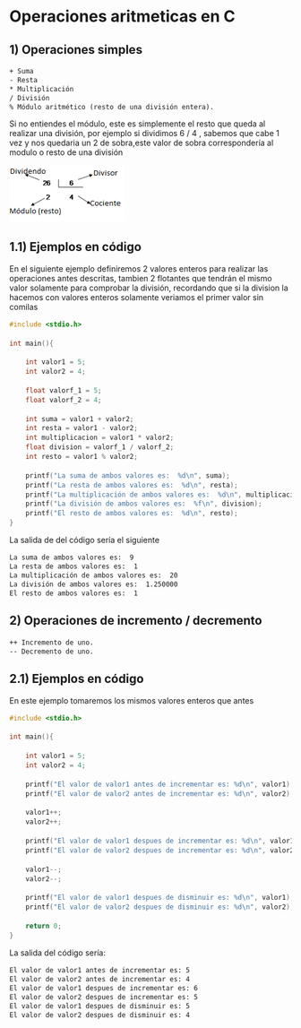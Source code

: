 # Operaciones aritmeticas en C
## 1) Operaciones simples

```
+ Suma
- Resta
* Multiplicación
/ División
% Módulo aritmético (resto de una división entera).
```

Si no entiendes el módulo, este es simplemente el resto que queda al realizar una división, 
por ejemplo si dividimos 6 / 4 , sabemos que cabe 1 vez y nos quedaria un 2 de sobra,este valor de sobra correspondería al modulo o resto de una división

![](https://github.com/Matias3am/Programacion_en_C_Cpp/blob/main/Imagenes/modulo.png)

## 1.1) Ejemplos en código

En el siguiente ejemplo definiremos 2 valores enteros para realizar las operaciones antes descritas,
tambien 2 flotantes que tendrán el mismo valor solamente para comprobar la división, recordando que si la division la hacemos con valores enteros solamente veriamos el primer valor sin comilas

```C
#include <stdio.h>

int main(){
    
    int valor1 = 5;
    int valor2 = 4;

    float valorf_1 = 5;
    float valorf_2 = 4;

    int suma = valor1 + valor2;
    int resta = valor1 - valor2;
    int multiplicacion = valor1 * valor2;
    float division = valorf_1 / valorf_2;
    int resto = valor1 % valor2;

    printf("La suma de ambos valores es:  %d\n", suma);
    printf("La resta de ambos valores es:  %d\n", resta);
    printf("La multiplicación de ambos valores es:  %d\n", multiplicacion);
    printf("La división de ambos valores es:  %f\n", division);
    printf("El resto de ambos valores es:  %d\n", resto);
}
```


La salida de del código sería el siguiente 

```
La suma de ambos valores es:  9
La resta de ambos valores es:  1
La multiplicación de ambos valores es:  20
La división de ambos valores es:  1.250000
El resto de ambos valores es:  1
```

## 2) Operaciones de incremento / decremento

```
++ Incremento de uno.
-- Decremento de uno.
```
## 2.1) Ejemplos en código

En este ejemplo tomaremos los mismos valores enteros que antes 
```C
#include <stdio.h>

int main(){

    int valor1 = 5;
    int valor2 = 4;

    printf("El valor de valor1 antes de incrementar es: %d\n", valor1);
    printf("El valor de valor2 antes de incrementar es: %d\n", valor2);

    valor1++;
    valor2++;

    printf("El valor de valor1 despues de incrementar es: %d\n", valor1);
    printf("El valor de valor2 despues de incrementar es: %d\n", valor2);

    valor1--;
    valor2--;

    printf("El valor de valor1 despues de disminuir es: %d\n", valor1);
    printf("El valor de valor2 despues de disminuir es: %d\n", valor2);
    
    return 0;
}
```

La salida del código sería: 

```
El valor de valor1 antes de incrementar es: 5
El valor de valor2 antes de incrementar es: 4
El valor de valor1 despues de incrementar es: 6
El valor de valor2 despues de incrementar es: 5
El valor de valor1 despues de disminuir es: 5
El valor de valor2 despues de disminuir es: 4
```
